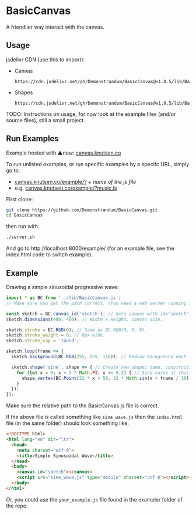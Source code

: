 # BasicCanvas
A friendlier way interact with the canvas.

## Usage
jsdelivr CDN (use this to import):
- Canvas
  ```
  https://cdn.jsdelivr.net/gh/Demonstrandum/BasicCanvas@v1.0.5/lib/BasicCanvas.js
  ```
- Shapes
  ```
  https://cdn.jsdelivr.net/gh/Demonstrandum/BasicCanvas@v1.0.5/lib/BasicShapes.js
  ```

TODO: Instructions on usage, for now look at the example files (and/or source files), still a small project.

## Run Examples
Example hosted with ▲now: [canvas.knutsen.co](https://canvas.knutsen.co/example/)

To run unlisted examples, or run specific examples by a specifc URL, simply go to:
- [canvas.knutsen.co/example/?](https://canvas.knutsen.co/example/?) + _name of the js file_
- e.g. [canvas.knutsen.co/example/?music.js](https://canvas.knutsen.co/example/?music.js)

First clone:
```sh
git clone https://github.com/Demonstrandum/BasicCanvas.git
cd BasicCanvas
```
then run with:
```sh
./server.sh
```
And go to http://localhost:8000/example/ (for an example file, see the index.html code to switch example).

## Example
Drawing a simple sinusoidal progressive wave:
```js
import * as BC from '../lib/BasicCanvas.js';
// Make sure you get the path correct. (You need a web server running for imports to work...)

const sketch = BC.canvas_id('sketch'); // Gets canvas with id="sketch".
sketch.dimensions(400, 400); // Width x Height, canvas size.

sketch.stroke = BC.RGB(0); // Same as BC.RGB(0, 0, 0).
sketch.stroke_weight = 8; // 8px wide.
sketch.stroke_cap = 'round';

sketch.loop(frame => {
  sketch.background(BC.RGB(255, 255, 110)); // Redraw background each frame.

  sketch.shape('sine', shape => { // Create new shape: name, construction of shape callback
    for (let x = 0; x < 3 * Math.PI; x += 0.2) { // Sine curve at this frame
      shape.vertex(BC.Point(32 * x + 50, 32 * Math.sin(x + frame / 10) + 200));
    }
  });
});
```
Make sure the relative path to the BasicCanvas.js file is correct.

If the above file is called something like `sine_wave.js` then the `index.html` file (in the same folder) should look something like:
```html
<!DOCTYPE html>
<html lang="en" dir="ltr">
  <head>
    <meta charset="utf-8">
    <title>Simple Sinusoidal Wave</title>
  </head>
  <body>
    <canvas id="sketch"></canvas>
    <script src="sine_wave.js" type="module" charset="utf-8"></script>
  </body>
</html>
```
Or, you could use the `your_example.js` file found in the example/ folder of the repo.
